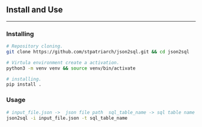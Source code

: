 ## Install and Use

---


### Installing

```sh
# Repository cloning.
git clone https://github.com/stpatriarch/json2sql.git && cd json2sql

# Virtula environment create a activation.
python3 -m venv venv && source venv/bin/activate

# installing.
pip install .
```

### Usage

```bash
# input_file.json ->  json file path  sql_table_name -> sql table name
json2sql -i input_file.json -t sql_table_name
```
